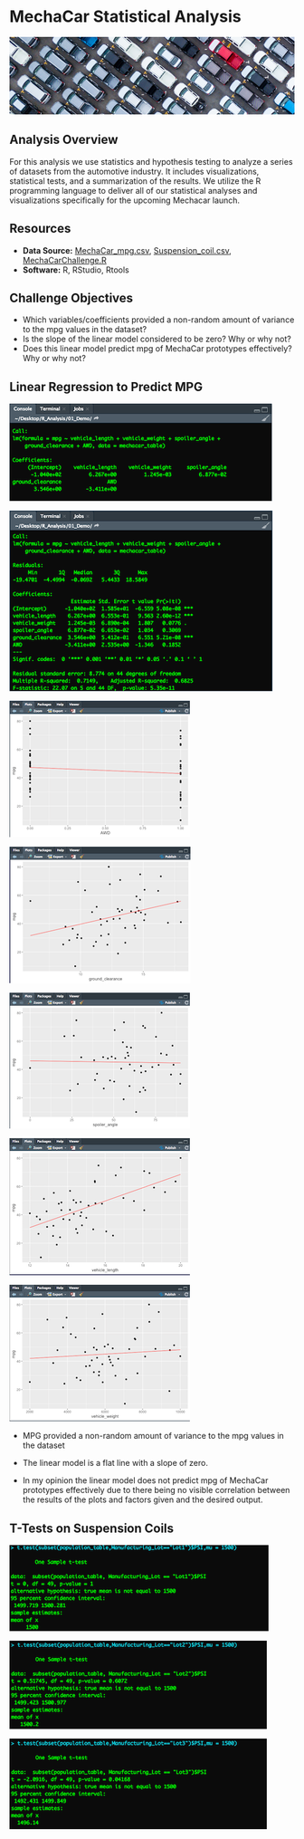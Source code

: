 # MechaCar Statistical Analysis

![R_Analysis](Resources/banner.png)

## Analysis Overview
For this analysis we use statistics and hypothesis testing to analyze a series of datasets from the automotive industry. It includes visualizations, statistical tests, and a summarization of the results. We utilize the R programming language to deliver all of our statistical analyses and visualizations specifically for the upcoming Mechacar launch.

## Resources  
- **Data Source:** [MechaCar_mpg.csv](), [Suspension_coil.csv](), [MechaCarChallenge.R]()
- **Software:** R, RStudio, Rtools

## Challenge Objectives

- Which variables/coefficients provided a non-random amount of variance to the mpg values in the dataset?
- Is the slope of the linear model considered to be zero? Why or why not?
- Does this linear model predict mpg of MechaCar prototypes effectively? Why or why not?


## Linear Regression to Predict MPG



![Linear_Regression_Output_1](Resources/Linear_Regression_1.png)

![Linear_Regression_Output_2](Resources/Linear_Regression_2.png)


![All_Wheel_Drive](Resources/AWD.png)

![Ground_Clearance](Resources/Ground_Clearance.png)

![Spoiler_Angle](Resources/Spoiler_Angle.png)

![Vehicle_Length](Resources/Vehicle_Length.png)

![Vehicle_Weight](Resources/Vehicle_Weight.png)

- MPG provided a non-random amount of variance to the mpg values in the dataset

- The linear model is a flat line with a slope of zero.

- In my opinion the linear model does not predict mpg of MechaCar prototypes effectively due to there being no visible correlation between the results of the plots and factors given and the desired output.


## T-Tests on Suspension Coils

![Lot_1](Resources/Lot_1.png)

![Lot_2](Resources/Lot_2.png)

![Lot_3](Resources/Lot_3.png)

